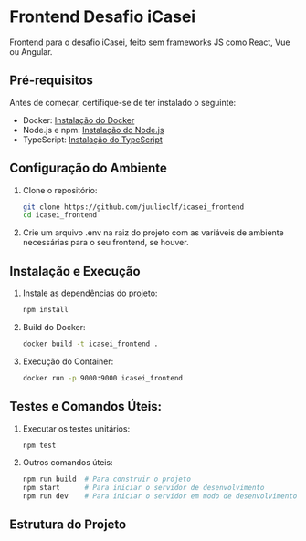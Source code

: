 # Frontend Desafio iCasei

Frontend para o desafio iCasei, feito sem frameworks JS como React, Vue ou Angular.

## Pré-requisitos

Antes de começar, certifique-se de ter instalado o seguinte:
- Docker: [Instalação do Docker](https://docs.docker.com/get-docker/)
- Node.js e npm: [Instalação do Node.js](https://nodejs.org/)
- TypeScript: [Instalação do TypeScript](https://www.typescriptlang.org/)

## Configuração do Ambiente

1. Clone o repositório:

    ```bash
    git clone https://github.com/juulioclf/icasei_frontend
    cd icasei_frontend
    ```

2. Crie um arquivo .env na raiz do projeto com as variáveis de ambiente necessárias para o seu frontend, se houver.

## Instalação e Execução

1. Instale as dependências do projeto:

    ```bash
    npm install
    ```

2. Build do Docker:

    ```bash
    docker build -t icasei_frontend .
    ```

3. Execução do Container:

    ```bash
    docker run -p 9000:9000 icasei_frontend
    ```

## Testes e Comandos Úteis:

1. Executar os testes unitários:

    ```bash
    npm test
    ```

2. Outros comandos úteis:

    ```bash
    npm run build  # Para construir o projeto
    npm start      # Para iniciar o servidor de desenvolvimento
    npm run dev    # Para iniciar o servidor em modo de desenvolvimento
    ```

## Estrutura do Projeto

